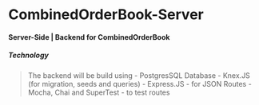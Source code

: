 # CombinedOrderBook-Server
#### Server-Side | Backend for CombinedOrderBook
##### Technology
>   The backend will be build using
    - PostgresSQL Database
    - Knex.JS (for migration, seeds and queries)
    - Express.JS - for JSON Routes
    - Mocha, Chai and SuperTest - to test routes
